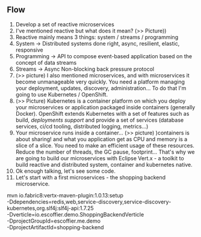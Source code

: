 ## Flow

1. Develop a set of reactive microservices
2. I've mentioned reactive but what does it mean? (>> Picture))
4. Reactive mainly means 3 things: system / streams / programming
5. System -> Distributed systems done right, async, resilient, elastic, responsive
6. Programming -> API to compose event-based application based on the concept of data streams
7. Streams -> Async Non-blocking back pressure protocol 
8. (>> picture) I also mentioned microservices, and with microservices it become unmanageable very quickly. You need a platform managing your deployment, updates, discovery, administration... To do that I'm going to use Kubernetes / OpenShift.
9. (>> Picture) Kubernetes is a container platform on which you deploy your microservices or application packaged inside containers (generally Docker). OpenShift extends Kubernetes with a set of features such as build, _deployments support_ and provide a set of services (database services, ci/cd tooling, distributed logging, metrics...)
10. Your microservice runs inside a container... (>> picture) )containers is about sharing! and what you application get as CPU and memory is a slice of a slice. You need to make an efficient usage of these resources. Reduce the number of threads, the GC pause, footprint... That's why we are going to build our microservices with Eclipse Vert.x - a toolkit to build reactive and distributed system, container and kubernetes native.
11. Ok enough talking, let's see some code.
12. Let's start with a first microservices - the shopping backend microservice.

mvn io.fabric8:vertx-maven-plugin:1.0.13:setup \
 -Ddependencies=redis,web,service-discovery,service-discovery-kubernetes,org.slf4j:slf4j-api:1.7.25 \
 -Dverticle=io.escoffier.demo.ShoppingBackendVerticle \
 -DprojectGroupId=escoffier.me.demo \
 -DprojectArtifactId=shopping-backend 




  